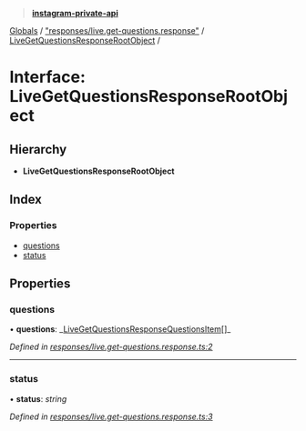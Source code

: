 > **[instagram-private-api](../README.md)**

[Globals](../README.md) / ["responses/live.get-questions.response"](../modules/_responses_live_get_questions_response_.md) / [LiveGetQuestionsResponseRootObject](_responses_live_get_questions_response_.livegetquestionsresponserootobject.md) /

# Interface: LiveGetQuestionsResponseRootObject

## Hierarchy

- **LiveGetQuestionsResponseRootObject**

## Index

### Properties

- [questions](_responses_live_get_questions_response_.livegetquestionsresponserootobject.md#questions)
- [status](_responses_live_get_questions_response_.livegetquestionsresponserootobject.md#status)

## Properties

### questions

• **questions**: _[LiveGetQuestionsResponseQuestionsItem](\_responses_live_get_questions_response_.livegetquestionsresponsequestionsitem.md)[]\_

_Defined in [responses/live.get-questions.response.ts:2](https://github.com/realinstadude/instagram-private-api/blob/4ae8fec/src/responses/live.get-questions.response.ts#L2)_

---

### status

• **status**: _string_

_Defined in [responses/live.get-questions.response.ts:3](https://github.com/realinstadude/instagram-private-api/blob/4ae8fec/src/responses/live.get-questions.response.ts#L3)_
